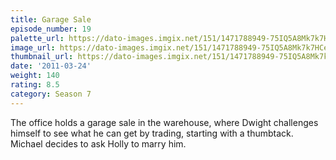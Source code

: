 ```yaml
---
title: Garage Sale
episode_number: 19
palette_url: https://dato-images.imgix.net/151/1471788949-75IQ5A8Mk7k7HCe9KzM1LoaoZc7.jpg?ixlib=rb-1.1.0&ch=DPR%2CWidth&auto=enhance&palette=json
image_url: https://dato-images.imgix.net/151/1471788949-75IQ5A8Mk7k7HCe9KzM1LoaoZc7.jpg?ixlib=rb-1.1.0&ch=DPR%2CWidth&auto=compress%2Cformat&w=500
thumbnail_url: https://dato-images.imgix.net/151/1471788949-75IQ5A8Mk7k7HCe9KzM1LoaoZc7.jpg?ixlib=rb-1.1.0&ch=DPR%2CWidth&auto=enhance&w=500&h=280&fit=crop&fm=jpg
date: '2011-03-24'
weight: 140
rating: 8.5
category: Season 7
---
```


The office holds a garage sale in the warehouse, where Dwight challenges himself to see what he can get by trading, starting with a thumbtack. Michael decides to ask Holly to marry him.